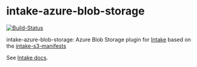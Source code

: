 # intake-azure-blob-storage
[![Build-Status](https://travis-ci.org/hamed2005/intake-azure-blob.svg?branch=master)](https://travis-ci.org/hamed2005/intake-azure-blob)

intake-azure-blob-storage: Azure Blob Storage plugin for [Intake](https://github.com/intake/intake) based on the [intake-s3-manifests](https://github.com/informatics-lab/intake-s3-manifests)

See [Intake docs](https://intake.readthedocs.io/en/latest/overview.html).